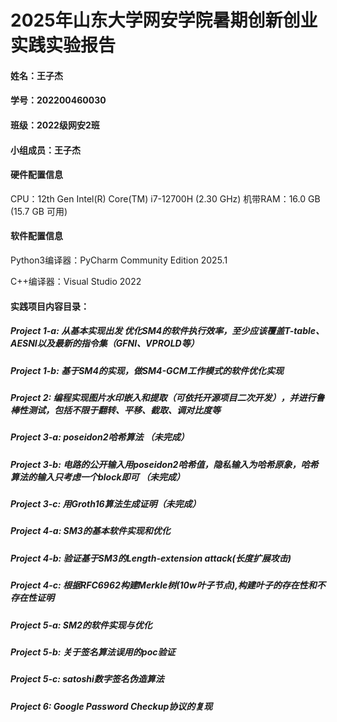 #       2025年山东大学网安学院暑期创新创业实践实验报告

#### 姓名：王子杰
#### 学号：202200460030
#### 班级：2022级网安2班
#### 小组成员：王子杰



#### 硬件配置信息
CPU：12th Gen Intel(R) Core(TM) i7-12700H (2.30 GHz)
机带RAM：16.0 GB (15.7 GB 可用)
#### 软件配置信息
Python3编译器：PyCharm Community Edition 2025.1

C++编译器：Visual Studio 2022

#### 实践项目内容目录：

##### Project 1-a: 从基本实现出发 优化SM4的软件执行效率，至少应该覆盖T-table、AESNI以及最新的指令集（GFNI、VPROLD等）

##### Project 1-b: 基于SM4的实现，做SM4-GCM工作模式的软件优化实现

##### Project 2: 编程实现图片水印嵌入和提取（可依托开源项目二次开发），并进行鲁棒性测试，包括不限于翻转、平移、截取、调对比度等

##### Project 3-a: poseidon2哈希算法 （未完成）

##### Project 3-b: 电路的公开输入用poseidon2哈希值，隐私输入为哈希原象，哈希算法的输入只考虑一个block即可 （未完成）

##### Project 3-c: 用Groth16算法生成证明（未完成）

##### Project 4-a: SM3的基本软件实现和优化

##### Project 4-b: 验证基于SM3的Length-extension attack(长度扩展攻击)

##### Project 4-c: 根据RFC6962构建Merkle树(10w叶子节点),构建叶子的存在性和不存在性证明

##### Project 5-a: SM2的软件实现与优化

##### Project 5-b: 关于签名算法误用的poc验证

##### Project 5-c: satoshi数字签名伪造算法

##### Project 6: Google Password Checkup协议的复现

